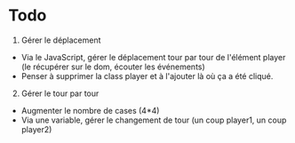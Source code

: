# Todo

1. Gérer le déplacement
- Via le JavaScript, gérer le déplacement tour par tour de l'élément player (le récupérer sur le dom, écouter les événements)
- Penser à supprimer la class player et à l'ajouter là où ça a été cliqué.

2. Gérer le tour par tour
- Augmenter le nombre de cases (4*4)
- Via une variable, gérer le changement de tour (un coup player1, un coup player2)